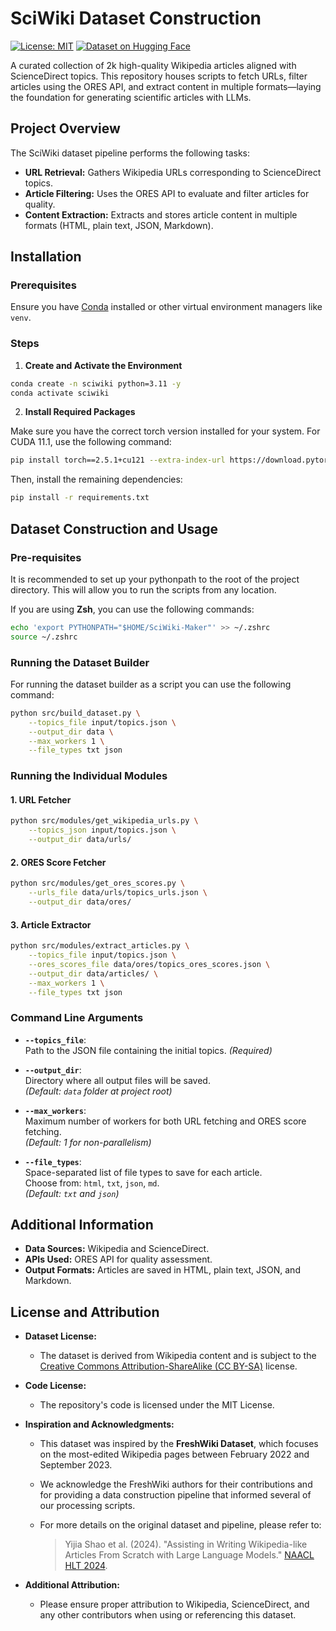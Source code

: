 # SciWiki Dataset Construction

[![License: MIT](https://img.shields.io/badge/License-MIT-yellow.svg)](LICENSE)
[![Dataset on Hugging Face](https://img.shields.io/badge/Dataset-HuggingFace-blue)](https://huggingface.co/datasets/danilotpnta/SciWiki)
<!-- [![Build Status](https://img.shields.io/github/actions/workflow/status/yourusername/yourrepo/ci.yml)](https://github.com/yourusername/yourrepo/actions) -->

A curated collection of 2k high-quality Wikipedia articles aligned with ScienceDirect topics. This repository houses scripts to fetch URLs, filter articles using the ORES API, and extract content in multiple formats—laying the foundation for generating scientific articles with LLMs.

## Project Overview

The SciWiki dataset pipeline performs the following tasks:
- **URL Retrieval:** Gathers Wikipedia URLs corresponding to ScienceDirect topics.
- **Article Filtering:** Uses the ORES API to evaluate and filter articles for quality.
- **Content Extraction:** Extracts and stores article content in multiple formats (HTML, plain text, JSON, Markdown).



<!-- ## Data Directory Structure

After running the dataset construction process, your `data/` folder will be organized as follows:

```
data/
├── urls/
│   └── topics_urls.json
├── ores/
│   └── topics_ores_scores.json
└── articles/
    ├── txt/
    └── json/
``` -->


## Installation

### Prerequisites

Ensure you have [Conda](https://docs.conda.io/en/latest/) installed or other virtual environment managers like `venv`.

### Steps

1. **Create and Activate the Environment**

```sh
conda create -n sciwiki python=3.11 -y
conda activate sciwiki
```

2. **Install Required Packages**

Make sure you have the correct torch version installed for your system. For CUDA 11.1, use the following command:

```sh
pip install torch==2.5.1+cu121 --extra-index-url https://download.pytorch.org/whl/cu121
```

Then, install the remaining dependencies:

```sh
pip install -r requirements.txt
```


## Dataset Construction and Usage

### Pre-requisites
It is recommended to set up your pythonpath to the root of the project directory. This will allow you to run the scripts from any location.

If you are using **Zsh**, you can use the following commands:
```bash
echo 'export PYTHONPATH="$HOME/SciWiki-Maker"' >> ~/.zshrc
source ~/.zshrc
```

### Running the Dataset Builder

For running the dataset builder as a script you can use the following command:


```bash
python src/build_dataset.py \
    --topics_file input/topics.json \
    --output_dir data \
    --max_workers 1 \
    --file_types txt json
```


### Running the Individual Modules
#### 1. URL Fetcher

```bash
python src/modules/get_wikipedia_urls.py \
    --topics_json input/topics.json \
    --output_dir data/urls/
```

#### 2. ORES Score Fetcher

```bash     
python src/modules/get_ores_scores.py \
    --urls_file data/urls/topics_urls.json \
    --output_dir data/ores/
```

#### 3. Article Extractor

```bash
python src/modules/extract_articles.py \
    --topics_file input/topics.json \
    --ores_scores_file data/ores/topics_ores_scores.json \
    --output_dir data/articles/ \
    --max_workers 1 \
    --file_types txt json
``` 


### Command Line Arguments

- **`--topics_file`**:  
  Path to the JSON file containing the initial topics. *(Required)*

- **`--output_dir`**:  
  Directory where all output files will be saved.  
  *(Default: `data` folder at project root)*

- **`--max_workers`**:  
  Maximum number of workers for both URL fetching and ORES score fetching.  
  *(Default: 1 for non-parallelism)*

- **`--file_types`**:  
  Space-separated list of file types to save for each article.  
  Choose from: `html`, `txt`, `json`, `md`.  
  *(Default: `txt` and `json`)*


## Additional Information

- **Data Sources:** Wikipedia and ScienceDirect.
- **APIs Used:** ORES API for quality assessment.
- **Output Formats:** Articles are saved in HTML, plain text, JSON, and Markdown.


## License and Attribution

- **Dataset License:**  
  - The dataset is derived from Wikipedia content and is subject to the [Creative Commons Attribution-ShareAlike (CC BY-SA)](https://creativecommons.org/licenses/by-sa/3.0/) license.
  
- **Code License:**  
  - The repository's code is licensed under the MIT License.

- **Inspiration and Acknowledgments:**  
  - This dataset was inspired by the **FreshWiki Dataset**, which focuses on the most-edited Wikipedia pages between February 2022 and September 2023.
  - We acknowledge the FreshWiki authors for their contributions and for providing a data construction pipeline that informed several of our processing scripts.

  - For more details on the original dataset and pipeline, please refer to:
    > Yijia Shao et al. (2024). "Assisting in Writing Wikipedia-like Articles From Scratch with Large Language Models." [NAACL HLT 2024](https://arxiv.org/abs/2402.14207).

- **Additional Attribution:**  
  - Please ensure proper attribution to Wikipedia, ScienceDirect, and any other contributors when using or referencing this dataset.
